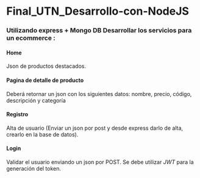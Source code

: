 # Final_UTN_Desarrollo-con-NodeJS

### **Utilizando express + Mongo DB Desarrollar los servicios para un ecommerce :**

#### Home
Json de productos destacados.
    
#### Pagina de detalle de producto
Deberá retornar un json con los siguientes datos: nombre, precio, código, descripción y categoría
    
#### Registro 
Alta de usuario (Enviar un json por post y desde express darlo de alta, crearlo en la base de datos).
  
#### Login
Validar el usuario enviando un json por POST. Se debe utilizar *JWT* para la generación del token.
